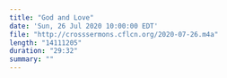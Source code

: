 ```yaml
---
title: "God and Love"
date: 'Sun, 26 Jul 2020 10:00:00 EDT'
file: "http://crosssermons.cflcn.org/2020-07-26.m4a"
length: "14111205"
duration: "29:32"
summary: ""
---
```

